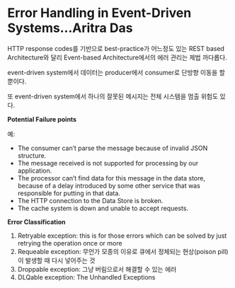 Error Handling in Event-Driven Systems...Aritra Das
=

HTTP response codes를 기반으로 best-practice가 어느정도 있는 REST based Architecture와 달리 Event-based Architecture에서의 에러 관리는 제법 까다롭다.

event-driven system에서 데이터는 producer에서 consumer로 단방향 이동을 할 뿐이다.

또  event-driven system에서 하나의 잘못된 메시지는 전체 시스템을 멈출 위험도 있다.

**Potential Failure points**

예:
- The consumer can’t parse the message because of invalid JSON structure.
- The message received is not supported for processing by our application.
- The processor can’t find data for this message in the data store, because of a delay introduced by some other service that was responsible for putting in that data.
- The HTTP connection to the Data Store is broken.
- The cache system is down and unable to accept requests.

**Error Classification**

1. Retryable exception: this is for those errors which can be solved by just retrying the operation once or more
2. Requeable exception: 무언가 모종의 이유로 큐에서 정체되는 현상(poison pill)이 발생할 때 다시 넣어주는 것
3. Droppable exception: 그냥 버림으로서 해결할 수 있는 에러
4. DLQable exception: The Unhandled Exceptions
